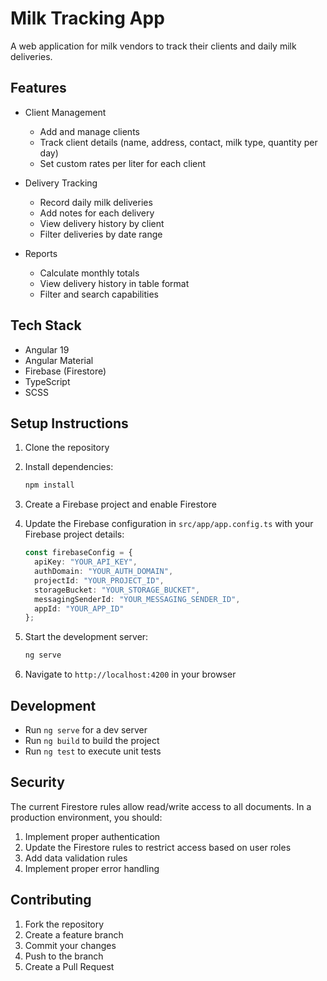 # Milk Tracking App

A web application for milk vendors to track their clients and daily milk deliveries.

## Features

- Client Management
  - Add and manage clients
  - Track client details (name, address, contact, milk type, quantity per day)
  - Set custom rates per liter for each client

- Delivery Tracking
  - Record daily milk deliveries
  - Add notes for each delivery
  - View delivery history by client
  - Filter deliveries by date range

- Reports
  - Calculate monthly totals
  - View delivery history in table format
  - Filter and search capabilities

## Tech Stack

- Angular 19
- Angular Material
- Firebase (Firestore)
- TypeScript
- SCSS

## Setup Instructions

1. Clone the repository
2. Install dependencies:
   ```bash
   npm install
   ```

3. Create a Firebase project and enable Firestore

4. Update the Firebase configuration in `src/app/app.config.ts` with your Firebase project details:
   ```typescript
   const firebaseConfig = {
     apiKey: "YOUR_API_KEY",
     authDomain: "YOUR_AUTH_DOMAIN",
     projectId: "YOUR_PROJECT_ID",
     storageBucket: "YOUR_STORAGE_BUCKET",
     messagingSenderId: "YOUR_MESSAGING_SENDER_ID",
     appId: "YOUR_APP_ID"
   };
   ```

5. Start the development server:
   ```bash
   ng serve
   ```

6. Navigate to `http://localhost:4200` in your browser

## Development

- Run `ng serve` for a dev server
- Run `ng build` to build the project
- Run `ng test` to execute unit tests

## Security

The current Firestore rules allow read/write access to all documents. In a production environment, you should:

1. Implement proper authentication
2. Update the Firestore rules to restrict access based on user roles
3. Add data validation rules
4. Implement proper error handling

## Contributing

1. Fork the repository
2. Create a feature branch
3. Commit your changes
4. Push to the branch
5. Create a Pull Request
